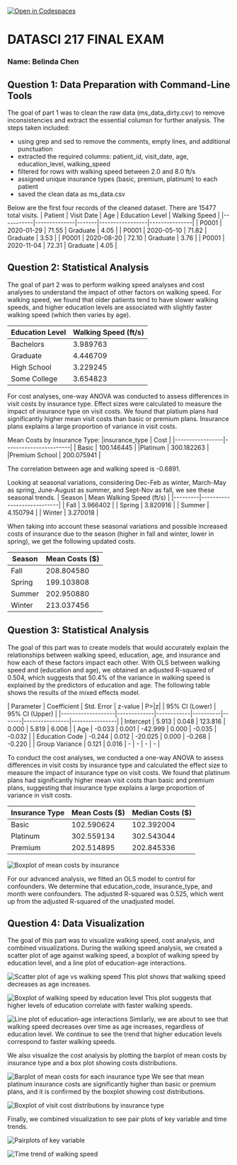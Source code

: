 [![Open in Codespaces](https://classroom.github.com/assets/launch-codespace-2972f46106e565e64193e422d61a12cf1da4916b45550586e14ef0a7c637dd04.svg)](https://classroom.github.com/open-in-codespaces?assignment_repo_id=16989114)

# DATASCI 217 FINAL EXAM
### Name: Belinda Chen

## Question 1: Data Preparation with Command-Line Tools
The goal of part 1 was to clean the raw data (ms_data_dirty.csv) to remove inconsistencies and extract the essential columsn for further analysis. The steps taken included:
- using grep and sed to remove the comments, empty lines, and additional punctuation
- extracted the required columns: patient_id, visit_date, age, education_level, walking_speed
- filtered for rows with walking speed between 2.0 and 8.0 ft/s
- assigned unique insurance types (basic, premium, platinum) to each patient 
- saved the clean data as ms_data.csv

Below are the first four records of the cleaned dataset. There are 15477 total visits.
| Patient   | Visit Date   | Age   | Education Level | Walking Speed |
|-----------|--------------|-------|-----------------|---------------|
| P0001     | 2020-01-29   | 71.55 | Graduate        | 4.05          |
| P0001     | 2020-05-10   | 71.82 | Graduate        | 3.53          |
| P0001     | 2020-08-20   | 72.10 | Graduate        | 3.76          |
| P0001     | 2020-11-04   | 72.31 | Graduate        | 4.05          |


## Question 2: Statistical Analysis
The goal of part 2 was to perform walking speed analyses and cost analyses to understand the impact of other factors on walking speed. For walking speed, we found that older patients tend to have slower walking speeds, and higher education levels are associated with slightly faster walking speed (which then varies by age).

| Education Level | Walking Speed (ft/s) |
|-----------------|-----------------------|
| Bachelors       | 3.989763             |
| Graduate        | 4.446709             |
| High School     | 3.229245             |
| Some College    | 3.654823             |

For cost analyses, one-way ANOVA was conducted to assess differences in visit costs by insurance type. Effect sizes were calculated to measure the impact of insurance type on visit costs. We found that platium plans had significantly higher mean visit costs than basic or premium plans. Insurance plans explains a large proportion of variance in visit costs. 

Mean Costs by Insurance Type:
|insurance_type | Cost |
|-----------------|-----------------------|
| Basic  |    100.146445 |
|Platinum   |    300.182263 |
|Premium School  |   200.075941 |

The correlation between age and walking speed is -0.6891. 

Looking at seasonal variations, considering Dec-Feb as winter, March-May as spring, June-August as summer, and Sept-Nov as fall, we see these seasonal trends. 
| Season  | Mean Walking Speed (ft/s) |
|---------|----------------------------|
| Fall    | 3.966402                  |
| Spring  | 3.820916                  |
| Summer  | 4.150794                  |
| Winter  | 3.270018                  |

When taking into account these seasonal variations and possible increased costs of insurance due to the season (higher in fall and winter, lower in spring), we get the following updated costs. 

| Season  | Mean Costs ($)    |
|---------|--------------------|
| Fall    | 208.804580         |
| Spring  | 199.103808         |
| Summer  | 202.950880         |
| Winter  | 213.037456         |

## Question 3: Statistical Analysis 

The goal of this part was to create models that would accurately explain the relationships between walking speed, education, age, and insurance and how each of these factors impact each other. With OLS between walking speed and (education and age), we obtained an adjusted R-squared of 0.504, which suggests that 50.4% of the variance in walking speed is explained by the predictors of education and age. The following table shows the results of the mixed effects model. 

| Parameter         | Coefficient | Std. Error | z-value  | P>|z|  | 95% CI (Lower) | 95% CI (Upper) |
|-------------------|-------------|------------|----------|-------|----------------|----------------|
| Intercept         | 5.913       | 0.048      | 123.816  | 0.000 | 5.819          | 6.006          |
| Age               | -0.033      | 0.001      | -42.999  | 0.000 | -0.035         | -0.032         |
| Education Code    | -0.244      | 0.012      | -20.025  | 0.000 | -0.268         | -0.220         |
| Group Variance    | 0.121       | 0.016      | -        | -     | -              | -              |


To conduct the cost analyses, we conducted a one-way ANOVA to assess differences in visit costs by insurance type and calculated the effect size to measure the impact of insurance type on visit costs. We found that platinum plans had significantly higher mean visit costs than basic and premium plans, suggesting that insurance type explains a large proportion of variance in visit costs. 

| Insurance Type | Mean Costs ($) | Median Costs ($) |
|----------------|----------------|------------------|
| Basic          | 102.590624     | 102.392004       |
| Platinum       | 302.559134     | 302.543044       |
| Premium        | 202.514895     | 202.845336       |

![Boxplot of mean costs by insurance](barplot_mean_costs_insurance.png)

For our advanced analysis, we fitted an OLS model to control for confounders. We determine that education_code, insurance_type, and month were confounders. The adjusted R-squared was 0.525, which went up from the adjusted R-squared of the unadjusted model. 

## Question 4: Data Visualization 
The goal of this part was to visualize walking speed, cost analysis, and combined visualizations. During the walking speed analysis, we created a scatter plot of age against walking speed, a boxplot of walking speed by education level, and a line plot of education-age interactions.

![Scatter plot of age vs walking speed](scatter_age_walking_speed.png)
This plot shows that walking speed decreases as age increases.

![Boxplot of walking speed by education level](boxplot_walking_speed_education.png)
This plot suggests that higher levels of education correlate with faster walking speeds. 

![Line plot of education-age interactions](lineplot_age_education_interaction.png)
Similarly, we are about to see that walking speed decreases over time as age increases, regardless of education level. We continue to see the trend that higher education levels correspond to faster walking speeds.

We also visualize the cost analysis by plotting the barplot of mean costs by insurance type and a box plot showing costs distributions.

![Barplot of mean costs for each insurance type](barplot_mean_costs_insurance.png)
We see that mean platinum insurance costs are significantly higher than basic or premium plans, and it is confirmed by the boxplot showing cost distributions. 

![Boxplot of visit cost distributions by insurance type](boxplot_cost_insurance.png)

Finally, we combined visualization to see pair plots of key variable and time trends. 

![Pairplots of key variable](pairplot_key_variables.png)

![Time trend of walking speed](time_trend_walking_speed.png)

